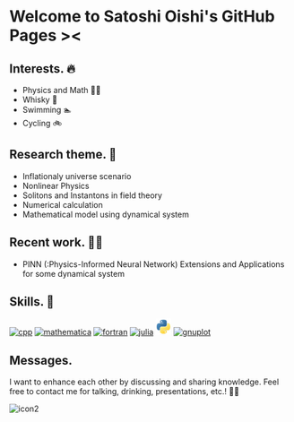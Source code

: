 # Welcome to Satoshi Oishi's GitHub Pages ><


## Interests. 🔥
- Physics and Math 👨‍🎓
- Whisky 🥃
- Swimming 🏊
- Cycling 🚲

## Research theme. 🔎
- Inflationaly universe scenario
- Nonlinear Physics
- Solitons and Instantons in field theory
- Numerical calculation
- Mathematical model using dynamical system

## Recent work. 👨‍🔬
- PINN (:Physics-Informed Neural Network) Extensions and Applications for some dynamical system


## Skills. 💪
[![cpp](image/cpp.png)](https://en.wikipedia.org/wiki/C%2B%2B)
[![mathematica](image/mathematica.png)](https://www.wolfram.com/)
[![fortran](image/fortran.png)](https://en.wikipedia.org/wiki/Fortran)
[![julia](image/julia.png)](https://julialang.org/)
[![python](image/python.png)](https://www.python.org/)
[![gnuplot](image/gnuplot.png)](http://www.gnuplot.info/)

## Messages.
I want to enhance each other by discussing and sharing knowledge. Feel free to contact me for talking, drinking, presentations, etc.! 👀👀

<img src=image/sozai1.png alt=icon2 width="500">
